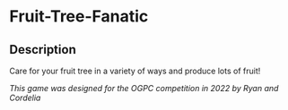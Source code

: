 # Fruit-Tree-Fanatic

## Description

Care for your fruit tree in a variety of ways and produce lots of fruit!

_This game was designed for the OGPC competition in 2022 by Ryan and Cordelia_
